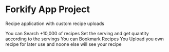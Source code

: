 # Forkify App Project 
Recipe application with custom recipe uploads

You can Search +10,000 of recipes 
Set the serving and get quantity according to the servings
You can Bookmark Recipes 
You Upload you own recipe for later use and noone else will see your recipe 
 

